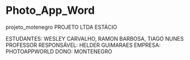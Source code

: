 # Photo_App_Word
projeto_motenegro
PROJETO LTDA ESTÁCIO

ESTUDANTES: WESLEY CARVALHO, RAMON BARBOSA, TIAGO NUNES PROFESSOR RESPONSÁVEL: HELDER GUIMARAES EMPRESA: PHOTOAPPWORLD DONO: MONTENEGRO
